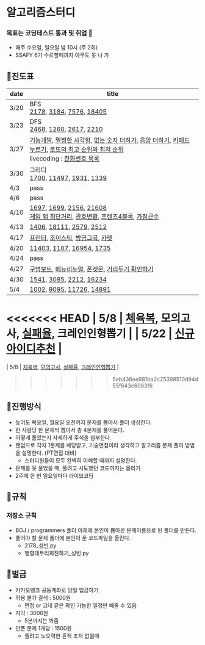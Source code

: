 # 알고리즘스터디

### 목표는 코딩테스트 통과 및 취업 🙏

* 매주 수요일, 일요일 밤 10시 (주 2회)
* SSAFY 6기 수료할때까지 아무도 못 나 가

## 🚩진도표

| date | title                                                        |
| ---- | ------------------------------------------------------------ |
| 3/20 | BFS <br />[2178](https://github.com/SSAFY6th-GJ/BOJ/tree/main/2178), [3184](https://github.com/SSAFY6th-GJ/BOJ/tree/main/3184), [7576](https://github.com/SSAFY6th-GJ/BOJ/tree/main/7576), [18405](https://github.com/SSAFY6th-GJ/BOJ/tree/main/18405) |
| 3/23 | DFS<br />[2468](https://github.com/SSAFY6th-GJ/BOJ/tree/main/2468), [1260](https://github.com/SSAFY6th-GJ/BOJ/tree/main/1260), [2617](https://github.com/SSAFY6th-GJ/BOJ/tree/main/2617), [2210](https://github.com/SSAFY6th-GJ/BOJ/tree/main/2210) |
| 3/27 | [기능개발](https://github.com/SSAFY6th-GJ/programmers/tree/main/기능개발), [멀쩡한 사각형](https://github.com/SSAFY6th-GJ/programmers/tree/main/멀쩡한%20사각형), [없는 숫자 더하기](https://github.com/SSAFY6th-GJ/programmers/tree/main/없는%20숫자%20더하기), [음양 더하기](https://github.com/SSAFY6th-GJ/programmers/tree/main/음양%20더하기), [키패드 누르기](https://github.com/SSAFY6th-GJ/programmers/tree/main/키패드%20누르기), [로또의 최고 순위와 최저 순위](https://github.com/SSAFY6th-GJ/programmers/tree/main/로또의%20최고%20순위와%20최저%20순위)<br />livecoding : [전화번호 목록](https://github.com/SSAFY6th-GJ/programmers/tree/main/전화번호%20목록) |
| 3/30 | 그리디<br />[1700](https://github.com/SSAFY6th-GJ/BOJ/tree/main/1700), [11497](https://github.com/SSAFY6th-GJ/BOJ/tree/main/11497), [1931](https://github.com/SSAFY6th-GJ/BOJ/tree/main/1931), [1339](https://github.com/SSAFY6th-GJ/BOJ/tree/main/1339) |
| 4/3  | pass                                                         |
| 4/6  | pass                                                         |
| 4/10 | [1697](https://github.com/SSAFY6th-GJ/BOJ/tree/main/1697), [1699](https://github.com/SSAFY6th-GJ/BOJ/tree/main/1699), [2156](https://github.com/SSAFY6th-GJ/BOJ/tree/main/2156), [21608](https://github.com/SSAFY6th-GJ/BOJ/tree/main/21608)<br />[게임 맵 최단거리](https://github.com/SSAFY6th-GJ/programmers/tree/main/게임%20맵%20최단거리), [괄호변환](https://github.com/SSAFY6th-GJ/programmers/tree/main/괄호변환), [프렌즈4블록](https://github.com/SSAFY6th-GJ/programmers/tree/main/프렌즈4블록), [가장큰수](https://github.com/SSAFY6th-GJ/programmers/tree/main/가장큰수) |
| 4/13 | [1406](https://github.com/SSAFY6th-GJ/BOJ/tree/main/1406), [18111](https://github.com/SSAFY6th-GJ/BOJ/tree/main/18111), [2579](https://github.com/SSAFY6th-GJ/BOJ/tree/main/2579), [2512](https://github.com/SSAFY6th-GJ/BOJ/tree/main/2512) |
| 4/17 | [프린터](https://github.com/SSAFY6th-GJ/programmers/tree/main/프린터), [조이스틱](https://github.com/SSAFY6th-GJ/programmers/tree/main/조이스틱), [방금그곡](https://github.com/SSAFY6th-GJ/programmers/tree/main/방금그곡), [카펫](https://github.com/SSAFY6th-GJ/programmers/tree/main/카펫) |
| 4/20 | [11403](https://github.com/SSAFY6th-GJ/BOJ/tree/main/11403), [1107](https://github.com/SSAFY6th-GJ/BOJ/tree/main/1107), [16954](https://github.com/SSAFY6th-GJ/BOJ/tree/main/16954), [1735](https://github.com/SSAFY6th-GJ/BOJ/tree/main/1735) |
| 4/24 | pass                                                         |
| 4/27 | [구명보트](https://github.com/SSAFY6th-GJ/programmers/tree/main/%EA%B5%AC%EB%AA%85%EB%B3%B4%ED%8A%B8), [메뉴리뉴얼](https://github.com/SSAFY6th-GJ/programmers/tree/main/%EB%A9%94%EB%89%B4%EB%A6%AC%EB%89%B4%EC%96%BC), [폰켓몬](https://github.com/SSAFY6th-GJ/programmers/tree/main/%ED%8F%B0%EC%BC%93%EB%AA%AC), [거리두기 확인하기](https://github.com/SSAFY6th-GJ/programmers/tree/main/%EA%B1%B0%EB%A6%AC%EB%91%90%EA%B8%B0%20%ED%99%95%EC%9D%B8%ED%95%98%EA%B8%B0) |
| 4/30 | [1541,](https://github.com/SSAFY6th-GJ/BOJ/tree/main/1541) [3085](https://github.com/SSAFY6th-GJ/BOJ/tree/main/3085), [2212](https://github.com/SSAFY6th-GJ/BOJ/tree/main/2212), [16234](https://github.com/SSAFY6th-GJ/BOJ/tree/main/16234) |
| 5/4  | [1002](https://github.com/SSAFY6th-GJ/BOJ/tree/main/1002), [9095](https://github.com/SSAFY6th-GJ/BOJ/tree/main/9095), [11726](https://www.acmicpc.net/problem/11726), [14891](https://github.com/SSAFY6th-GJ/BOJ/tree/main/14891) |
<<<<<<< HEAD
| 5/8  | [체육복](https://github.com/SSAFY6th-GJ/programmers/tree/main/%EC%B2%B4%EC%9C%A1%EB%B3%B5), 모의고사, [실패율](https://github.com/SSAFY6th-GJ/programmers/tree/main/%EC%8B%A4%ED%8C%A8%EC%9C%A8), 크레인인형뽑기 |
| 5/22 | [신규아이디추천](https://github.com/SSAFY6th-GJ/programmers/tree/main/%EC%8B%A4%ED%8C%A8%EC%9C%A8) |
=======
| 5/8  | [체육복](https://github.com/SSAFY6th-GJ/programmers/tree/main/%EC%B2%B4%EC%9C%A1%EB%B3%B5), [모의고사](https://github.com/SSAFY6th-GJ/programmers/tree/main/%EB%AA%A8%EC%9D%98%EA%B3%A0%EC%82%AC), [실패율](https://github.com/SSAFY6th-GJ/programmers/tree/main/%EC%8B%A4%ED%8C%A8%EC%9C%A8), [크레인인형뽑기](https://github.com/SSAFY6th-GJ/programmers/tree/main/%ED%81%AC%EB%A0%88%EC%9D%B8%EC%9D%B8%ED%98%95%EB%BD%91%EA%B8%B0%EA%B2%8C%EC%9E%84) |
>>>>>>> 5eb436ee981ba2c25398510d94d55f643c6083f6
## 🚩진행방식

* 늦어도 목요일, 월요일 오전까지 문제를 뽑아서 폴더 생성한다.
* 한 사람당 한 문제씩 뽑아서 총 4문제를 풀어온다.
* 어떻게 풀었는지 자세하게 주석을 첨부한다.
* 랜덤으로 각자 1문제를 배당받고, 기술면접이라 생각하고 알고리즘 문제 풀이 방법을 설명한다. (PT면접 대비)
  * 스터디원들이 모두 완벽히 이해할 때까지 설명한다.
* 문제를 못 풀었을 때, 풀려고 시도했던 코드까지는 올리기
* 2주에 한 번 일요일마다 라이브코딩

## 🚩규칙

### 저장소 규칙

* BOJ / programmers 폴더 아래에 본인이 뽑아온 문제이름으로 된 폴더를 만든다.
* 풀어야 할 문제 폴더에 본인이 푼 코드파일을 올린다.
  * 2178_성빈.py
  * 행렬테두리회전하기_성빈.py

## 🚩벌금

* 카카오뱅크 공동계좌로 당일 입금하기
* 허용 불가 결석 : 5000원
  * 면접 or 코테 같은 확인 가능한 일정만 빼줄 수 있음
* 지각 : 3000원
  * 5분까지는 봐줌
* 안푼 문제 1개당 : 1500원
  * 풀려고 노오력한 흔적 조차 없을때

